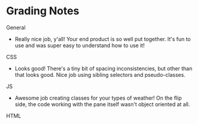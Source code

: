 # Grading Notes

General
- Really nice job, y'all! Your end product is so well put together. It's fun to use and was super easy to understand how to use it!

CSS
- Looks good! There's a tiny bit of spacing inconsistencies, but other than that looks good. Nice job using sibling selectors and pseudo-classes.

JS
- Awesome job creating classes for your types of weather! On the flip side, the code working with the pane itself wasn't object oriented at all.

HTML